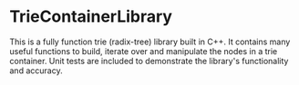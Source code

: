 # TrieContainerLibrary
This is a fully function trie (radix-tree) library built in C++. It contains many useful functions to build, iterate over and manipulate the nodes in a trie container. Unit tests are included to demonstrate the library's functionality and accuracy. 
